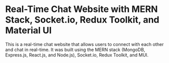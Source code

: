# Real-Time Chat Website with MERN Stack, Socket.io, Redux Toolkit, and Material UI

This is a real-time chat website that allows users to connect with each other and chat in real-time. It was built using the MERN stack (MongoDB, Express.js, React.js, and Node.js), Socket.io, Redux Toolkit, and MUI. 
